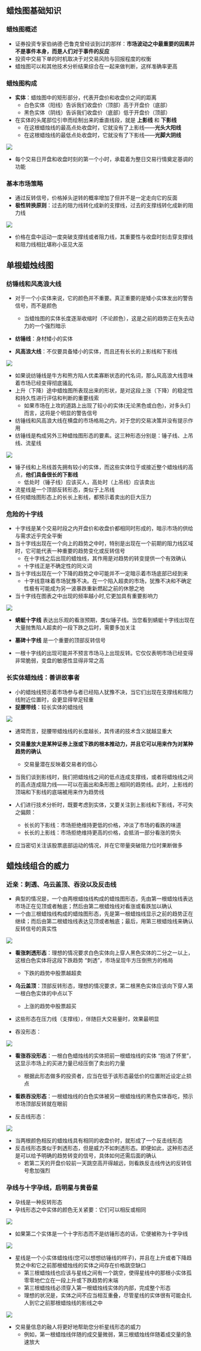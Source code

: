 ## 蜡烛图基础知识

### 蜡烛图概述

- 证券投资专家伯纳德·巴鲁克曾经谈到过的那样：**市场波动之中最重要的因素并不是事件本身，而是人们对于事件的反应**
- 投资中交易下单的时机取决于对交易风险与回报程度的权衡
- 蜡烛图可以和其他技术分析结果综合在一起来做判断，这样准确率更高

### 蜡烛图构成

- **实体**：蜡烛图中的矩形部分，代表开盘价和收盘价之间的距离
  - 白色实体（阳线）告诉我们收盘价（顶部）高于开盘价（底部）
  - 黑色实体（阴线）告诉我们收盘价（底部）低于开盘价（顶部）
- 在实体的头尾部位引申而绘制出来的垂直线段，就是 **上影线** 和 **下影线**
  - 在这根蜡烛线的最高点处收盘时，它就没有了上影线——**光头大阳线**
  - 在这根蜡烛线的最低点处收盘时，它就没有了下影线——**光脚大阴线**

![](/assets/candle/component_of_candle.png)

- 每个交易日开盘和收盘时刻的第一个小时，承载着为整日交易行情奠定基调的功能

### 基本市场策略

- 通过反转信号，价格掉头逆转的概率增加了但并不是一定走向它的反面
- **极性转换原则**：过去的阻力线转化成新的支撑线，过去的支撑线转化成新的阻力线

![](/assets/candle/support_and_press_line.png)

- 价格在盘中运动一度突破支撑线或者阻力线，其重要性与收盘时刻击穿支撑线和阻力线相比堪称小巫见大巫

## 单根蜡烛线图

### 纺锤线和风高浪大线

- 对于一个小实体来说，它的颜色并不重要。真正重要的是矮小实体发出的警告信号，而不是颜色
  - 当蜡烛图的实体长度逐渐收缩时（不论颜色），这是之前的趋势正在失去动力的一个强烈暗示

- **纺锤线**：身材矮小的实体
- **风高浪大线**：不仅要具备矮小的实体，而且还有长长的上影线和下影线

![](/assets/candle/single_line_1.png)

- 如果说纺锤线是牛方和熊方陷人优柔寡断状态的代名词，那么风高浪大线意味着市场已经变得彻底骚乱
- 上升（下降）途中蜡烛图所表现出来的形状，是对这段上涨（下降）的稳定性和持久性进行评估和判断的重要线索
  - 如果市场在上攻的道路上出现了较小的实体(无论黑色或白色)，对多头们而言，这将是个明显的警告信号
- 纺锤线和风高浪大线在横盘的市场格局之内，对于您的交易决策并没有提示作用
- 纺锤线是构成另外三种蜡烛图形态的要素。这三种形态分别是：锤子线、上吊线、流星线

![](/assets/candle/single_line_2.png)

- 锤子线和上吊线首先拥有较小的实体，而这些实体位于或接近整个蜡烛线的高点，**他们具备很长的下影线**
  - 低处时（锤子线）应该买人，高处时（上吊线）应该卖出
- 流星线是一个顶部反转形态，类似于上吊线
- 任何蜡烛图形态上的长长上影线，都预示着卖出的巨大压力

### 危险的十字线

- 十字线是某个交易时段之内开盘价和收盘价都相同时形成的，暗示市场的供给与需求近乎完全平衡
- 当十字线出现在一个向上的趋势之中时，特别是出现在一个前期的阻力线区域时，它可能代表一种重要的趋势变化或反转信号
  - 在十字线之后出现的蜡烛线，其作用是对趋势的转变提供一个有效确认
  - 十字线正是不确定性的同义词
- 当十字线出现在一个下降的趋势之中可能并不一定暗示着市场底部已经到来
  - 十字线意味着市场犹豫不决。在一个陷入超卖的市场，犹豫不决和不确定性极有可能成为另一波暴跌重新燃起之前的休憩之地
- 当十字线在图表之中出现的频率越小时,它更加具有重要影响力

![](/assets/candle/single_line_cross.png)

- **蜻蜓十字线** 表达出乐观的看涨预期，类似锤子线。当您看到蜻蜓十字线出现在大量抛售陷人超卖的一段下跌之后时，需要多加关注
- **墓碑十字线** 是一个重要的顶部反转信号

- 一根十字线的出现可能并不预言市场马上出现反转。它仅仅表明市场已经变得非常脆弱，变盘的敏感性显得非常之高

### 长实体蜡烛线：善讲故事者

- 小的蜡烛线预示着市场参与者已经陷人犹豫不决，当它们出现在支撑线和阻力线附近位置时，会更显得举足轻重
- **捉腰带线**：较长实体的蜡烛线

![](/assets/candle/single_line_longer.png)

- 通常而言，捉腰带蜡烛线的长度越长，其传递的技术含义就越显重大
- **交易量放大是某种证券上涨或下跌的根本推动力，并且它可以用来作为对某种趋势的确认**
  - 交易量潜在反映着交易者的信心

- 当我们谈到影线时，我们把蜡烛线之间的低点连成支撑线，或者将蜡烛线之间的高点连成阻力线——可以在画出和条形图上相同的趋势线。此时，上影线的顶端和下影线的底端被用来作为趋势线

- 人们进行技术分析时，既要考虑到实体，又要关注到上影线和下影线，不可失之偏颇：
  - 长长的下影线：市场拒绝维持更低的价格，冲淡了市场的看跌的味道
  - 长长的上影线：市场拒绝维持更高的价格，会抵消一部分看涨的势头
- 应当密切关注该股票底部运动的情况，并在它带量突破阻力位时果断做多

## 蜡烛线组合的威力

### 近亲：刺透、乌云盖顶、吞没以及反击线

- 典型的情况是，一个由两根蜡烛线构成的蜡烛图形态，先由第一根蜡烛线表达市场正在见顶或者触底；然后由第二根蜡烛线对看涨或看跌加以确认
- 一个由三根蜡烛线构成的蜡烛图形态，先是第一根蜡烛线显示之前的趋势正在继续；而后由第二根蜡烛线表达见顶或者触底；最后，用第三根蜡烛线来确认反转信号的真实性

![](/assets/candle/multiple_lines_longer.png)

- **看涨刺透形态**：理想的情况要求白色实体向上穿人黑色实体的二分之一以上，这根白色实体将这段下跌趋势 “刺透”，市场呈现牛方压倒熊方的格局
  - 下跌的趋势中股票越超卖
- **乌云盖顶**：顶部反转形态，理想的情况要求，第二根黑色实体应该向下穿人第一根白色实体的中点以下
  - 上涨的趋势中股票超买

- 这些形态在压力线（支撑线），伴随巨大交易量时，效果最明显

- 吞没形态：

![](/assets/candle/multiple_lines_longer_2.png)

- **看涨吞没形态**：一根白色蜡烛线的实体把前一根蜡烛线的实体 “抱进了怀里”，这显示市场上的买进力量已经压倒了卖出的力量
  - 根据此形态做多的投资者，应当在低于该形态最低价的位置附近设定止损点
- **看跌吞没形态**：一根蜡烛线的白色实体被另一根蜡烛线的黑色实体吞吃，预示市场顶部反转就在眼前

- 反击线形态：

![](/assets/candle/multiple_lines_longer_3.png)

- 当两根颜色相反的蜡烛线具有相同的收盘价时，就形成了一个反击线形态
- 反击线形态类似于刺透形态，但是威力不如刺透形态。即便如此，这种形态还是可以给予明确的趋势转变的信号，具体如何还需后面的确认
  - 若第二天的开盘价较前一天跳空高开得越远，则看跌反击线传达的反转信号愈加强烈

### 孕线与十字孕线，启明星与黄昏星

- 孕线是一种反转形态
- 孕线形态之中实体的颜色无关紧要：它们可以相反或相同

![](/assets/candle/multiple_lines_longer_ch2.png)

- 如果第二个实体是一个十字形态而不是纺锤形态的话，它便被称为十字孕线

![](/assets/candle/multiple_lines_longer_ch2_2.png)

- 星线是一个小实体蜡烛线(您可以想想纺锤线的样子)，并且在上升或者下降趋势之中和它之前那根蜡烛线的实体之间存在价格跳空缺口
  - 第三根蜡烛线也应该与星线之间有一个跳空，使得星线中的那根小实体孤零零地伫立在一段上升或下跌趋势的末端
  - 第三根蜡烛线必须穿入第一根蜡烛线实体的内部，完成整个形态
  - 理想的状况是，实体之间不应当相互重叠，尽管星线的实体很有可能会扎人到它之前那根蜡烛线的影线之中

![](/assets/candle/multiple_lines_longer_ch2_3.png)

- 交易量信息的融人将更好地帮助您分析星线形态的威力
  - 例如，第一根蜡烛线伴随的成交量微弱，第三根蜡烛线伴随着成交量的急速放大
